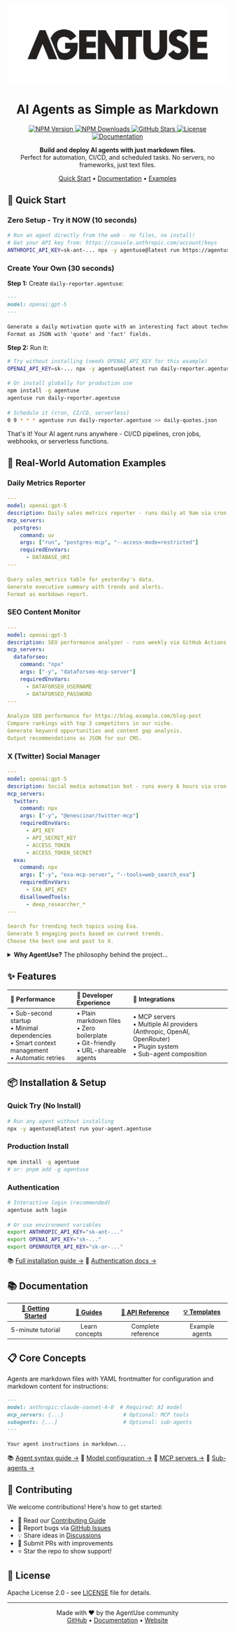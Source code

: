<picture>
  <source media="(prefers-color-scheme: dark)" srcset="./static/agentuse-logo-dark.png">
  <source media="(prefers-color-scheme: light)" srcset="./static/agentuse-logo.png">
  <img alt="AgentUse Logo" src="./static/agentuse-logo.png"  width="full">
</picture>

<h1 align="center">AI Agents as Simple as Markdown</h1>

<p align="center">
  <a href="https://www.npmjs.com/package/agentuse">
    <img alt="NPM Version" src="https://img.shields.io/npm/v/agentuse?style=flat-square&color=00DC82&label=version">
  </a>
  <a href="https://www.npmjs.com/package/agentuse">
    <img alt="NPM Downloads" src="https://img.shields.io/npm/dm/agentuse?style=flat-square&color=00DC82">
  </a>
  <a href="https://github.com/agentuse/agentuse">
    <img alt="GitHub Stars" src="https://img.shields.io/github/stars/agentuse/agentuse?style=flat-square&color=00DC82">
  </a>
  <a href="https://github.com/agentuse/agentuse/blob/main/LICENSE">
    <img alt="License" src="https://img.shields.io/npm/l/agentuse?style=flat-square&color=00DC82">
  </a>
  <a href="https://docs.agentuse.io">
    <img alt="Documentation" src="https://img.shields.io/badge/docs-agentuse.io-00DC82?style=flat-square">
  </a>
</p>

<p align="center">
  <strong>Build and deploy AI agents with just markdown files.</strong><br/>
  Perfect for automation, CI/CD, and scheduled tasks. No servers, no frameworks, just text files.
</p>

<p align="center">
  <a href="#-quick-start">Quick Start</a> •
  <a href="https://docs.agentuse.io">Documentation</a> •
  <a href="#-real-world-automation-examples">Examples</a>
</p>

## 🚀 Quick Start

### Zero Setup - Try it NOW (10 seconds)
```bash
# Run an agent directly from the web - no files, no install!
# Get your API key from: https://console.anthropic.com/account/keys
ANTHROPIC_API_KEY=sk-ant-... npx -y agentuse@latest run https://agentuse.io/hello.agentuse
```

### Create Your Own (30 seconds)

**Step 1:** Create `daily-reporter.agentuse`:
```markdown
---
model: openai:gpt-5
---

Generate a daily motivation quote with an interesting fact about technology.
Format as JSON with 'quote' and 'fact' fields.
```

**Step 2:** Run it:
```bash
# Try without installing (needs OPENAI_API_KEY for this example)
OPENAI_API_KEY=sk-... npx -y agentuse@latest run daily-reporter.agentuse

# Or install globally for production use
npm install -g agentuse
agentuse run daily-reporter.agentuse

# Schedule it (cron, CI/CD, serverless)
0 9 * * * agentuse run daily-reporter.agentuse >> daily-quotes.json
```

That's it! Your AI agent runs anywhere - CI/CD pipelines, cron jobs, webhooks, or serverless functions.

## 🎯 Real-World Automation Examples

### Daily Metrics Reporter
```yaml
---
model: openai:gpt-5
description: Daily sales metrics reporter - runs daily at 9am via cron
mcp_servers:
  postgres:
    command: uv
    args: ["run", "postgres-mcp", "--access-mode=restricted"]
    requiredEnvVars:
      - DATABASE_URI
---

Query sales_metrics table for yesterday's data.
Generate executive summary with trends and alerts.
Format as markdown report.
```

### SEO Content Monitor
```yaml
---
model: openai:gpt-5
description: SEO performance analyzer - runs weekly via GitHub Actions
mcp_servers:
  dataforseo:
    command: "npx"
    args: ["-y", "dataforseo-mcp-server"]
    requiredEnvVars:
      - DATAFORSEO_USERNAME
      - DATAFORSEO_PASSWORD
---

Analyze SEO performance for https://blog.example.com/blog-post
Compare rankings with top 3 competitors in our niche.
Generate keyword opportunities and content gap analysis.
Output recommendations as JSON for our CMS.
```

### X (Twitter) Social Manager
```yaml
---
model: openai:gpt-5
description: Social media automation bot - runs every 6 hours via cron
mcp_servers:
  twitter:
    command: npx
    args: ["-y", "@enescinar/twitter-mcp"]
    requiredEnvVars:
      - API_KEY
      - API_SECRET_KEY
      - ACCESS_TOKEN
      - ACCESS_TOKEN_SECRET
  exa:
    command: npx
    args: ["-y", "exa-mcp-server", "--tools=web_search_exa"]
    requiredEnvVars:
      - EXA_API_KEY
    disallowedTools:
      - deep_researcher_*
---

Search for trending tech topics using Exa.
Generate 5 engaging posts based on current trends.
Choose the best one and post to X.
```

<details>
<summary><strong>Why AgentUse?</strong> The philosophy behind the project...</summary>

### The Problem
Current agent frameworks force an impossible choice. Visual workflow tools give you drag-and-drop simplicity but create version control nightmares and vendor lock-in. Traditional code frameworks offer power and flexibility but require hundreds of lines of boilerplate just to say "hello world."

### The Insight
Claude Code proved that markdown configuration is incredibly powerful for AI interactions. But Claude Code is an interactive CLI tool, not a framework for building deployable agents. What if we took that brilliant markdown-first philosophy and built a proper agent development framework around it?

### The Solution
AgentUse makes your agents *just markdown files*. Not configuration files that generate code. Not visual flows that compile to JSON. The markdown IS the agent. This means:
- **Version control just works** - diff, review, and merge agents like any other code
- **Share agents with a URL** - as easy as sharing a gist
- **Zero learning curve** - if you can write a README, you can build an agent
- **Production-ready** - built-in retries, streaming, error recovery, and MCP support

AgentUse is Infrastructure-as-Code philosophy applied to AI agents. Your agents are text files that can be versioned, reviewed, tested, and deployed like any other code artifact.
</details>

## ✨ Features

<div align="center">

| 🚀 **Performance** | 🔧 **Developer Experience** | 🔌 **Integrations** |
|:---|:---|:---|
| • Sub-second startup<br>• Minimal dependencies<br>• Smart context management<br>• Automatic retries | • Plain markdown files<br>• Zero boilerplate<br>• Git-friendly<br>• URL-shareable agents | • MCP servers<br>• Multiple AI providers (Anthropic, OpenAI, OpenRouter)<br>• Plugin system<br>• Sub-agent composition |

</div>

## 📦 Installation & Setup

### Quick Try (No Install)
```bash
# Run any agent without installing
npx -y agentuse@latest run your-agent.agentuse
```

### Production Install
```bash
npm install -g agentuse
# or: pnpm add -g agentuse
```

### Authentication
```bash
# Interactive login (recommended)
agentuse auth login

# Or use environment variables
export ANTHROPIC_API_KEY="sk-ant-..."
export OPENAI_API_KEY="sk-..."
export OPENROUTER_API_KEY="sk-or-..."
```

📚 [Full installation guide →](https://docs.agentuse.io/installation)
📘 [Authentication docs →](https://docs.agentuse.io/guides/model-configuration)

## 📚 Documentation

<div align="center">

| [**🚀 Getting Started**](https://docs.agentuse.io/quickstart) | [**📖 Guides**](https://docs.agentuse.io/guides) | [**📘 API Reference**](https://docs.agentuse.io/reference) | [**💡 Templates**](https://github.com/agentuse/agentuse/tree/main/templates) |
|:---:|:---:|:---:|:---:|
| 5-minute tutorial | Learn concepts | Complete reference | Example agents |

</div>

## 📋 Core Concepts

Agents are markdown files with YAML frontmatter for configuration and markdown content for instructions:

```markdown
---
model: anthropic:claude-sonnet-4-0  # Required: AI model
mcp_servers: {...}                   # Optional: MCP tools
subagents: [...]                     # Optional: sub-agents
---

Your agent instructions in markdown...
```

📚 [Agent syntax guide →](https://docs.agentuse.io/reference/agent-syntax)
📘 [Model configuration →](https://docs.agentuse.io/guides/model-configuration)
🔧 [MCP servers →](https://docs.agentuse.io/guides/creating-agents#mcp-servers)
🤖 [Sub-agents →](https://docs.agentuse.io/guides/subagents)


## 🤝 Contributing

We welcome contributions! Here's how to get started:

- 📖 Read our [Contributing Guide](CONTRIBUTING.md)
- 🐛 Report bugs via [GitHub Issues](https://github.com/agentuse/agentuse/issues)
- 💡 Share ideas in [Discussions](https://github.com/agentuse/agentuse/discussions)
- 🔧 Submit PRs with improvements
- ⭐ Star the repo to show support!

## 📜 License

Apache License 2.0 - see [LICENSE](LICENSE) file for details.

---

<p align="center">
  Made with ❤️ by the AgentUse community<br/>
  <a href="https://github.com/agentuse/agentuse">GitHub</a> •
  <a href="https://docs.agentuse.io">Documentation</a> •
  <a href="https://agentuse.io">Website</a>
</p>